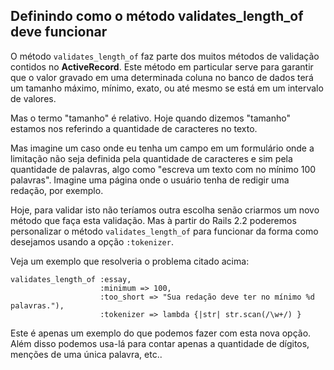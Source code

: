 ## Definindo como o método validates\_length\_of deve funcionar

O método `validates_length_of` faz parte dos muitos métodos de validação contidos no **ActiveRecord**. Este método em particular serve para garantir que o valor gravado em uma determinada coluna no banco de dados terá um tamanho máximo, mínimo, exato, ou até mesmo se está em um intervalo de valores.

Mas o termo "tamanho" é relativo. Hoje quando dizemos "tamanho" estamos nos referindo a quantidade de caracteres no texto.

Mas imagine um caso onde eu tenha um campo em um formulário onde a limitação não seja definida pela quantidade de caracteres e sim pela quantidade de palavras, algo como "escreva um texto com no mínimo 100 palavras". Imagine uma página onde o usuário tenha de redigir uma redação, por exemplo.

Hoje, para validar isto não teríamos outra escolha senão criarmos um novo método que faça esta validação. Mas à partir do Rails 2.2 poderemos personalizar o método `validates_length_of` para funcionar da forma como desejamos usando a opção `:tokenizer`.

Veja um exemplo que resolveria o problema citado acima:

	validates_length_of :essay,
	                    :minimum => 100,
	                    :too_short => "Sua redação deve ter no mínimo %d palavras."),
	                    :tokenizer => lambda {|str| str.scan(/\w+/) }

Este é apenas um exemplo do que podemos fazer com esta nova opção. Além disso podemos usa-lá para contar apenas a quantidade de dígitos, menções de uma única palavra, etc..
